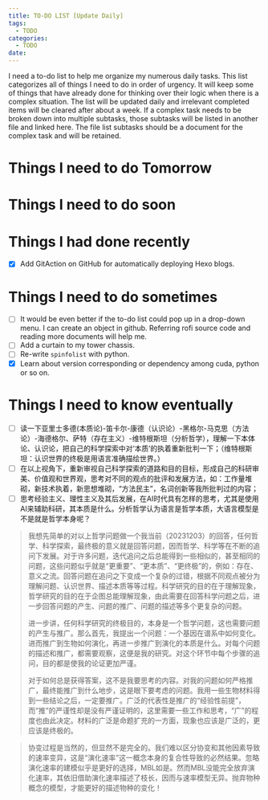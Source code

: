 ```yaml
---
title: TO-DO LIST [Update Daily]
tags:
  - TODO
categories:
  - TODO
date: 
---
```

I need a to-do list to help me organize my numerous daily tasks. This list categorizes all of things  I need to do in order of urgency. It will keep some of things that have already done for thinking over their logic when there is a complex situation. The list will be updated daily and irrelevant completed items will be cleared after about a week. If a complex task needs to be broken down into multiple subtasks, those subtasks will be listed in another file and linked here. The file list subtasks should be a document for the complex task and will be retained.

# Things I need to do **Tomorrow**


# Things I need to do soon 




# Things I had done recently 
- [x] Add GitAction on GitHub for automatically deploying Hexo blogs.
# Things I need to do sometimes
- [ ] It would be even better if the to-do list could pop up in a drop-down menu. I can create an object in github. Referring rofi source code and reading more documents will help me.
- [ ] Add a curtain to my tower chassis.
- [ ] Re-write `spinfolist` with python.
- [x] Learn about version corresponding or dependency among cuda, python or so on.

# Things I need to know eventually
- [ ] 读一下亚里士多德(本质论)-笛卡尔-康德（认识论）-黑格尔-马克思（方法论）-海德格尔、萨特（存在主义）-维特根斯坦（分析哲学），理解一下本体论、认识论，把自己的科学探索中对‘本质’的执着重新批判一下；（维特根斯坦：认识世界的终极是用语言准确描绘世界。）
- [ ] 在以上视角下，重新审视自己科学探索的道路和目的目标，形成自己的科研审美、价值观和世界观，思考对不同的观点的批评和发展方法，如：工作量堆砌，新技术执着，新思想堆砌，“方法民主”，名词创新等我所批判过的内容；
- [ ] 思考经验主义、理性主义及其后发展，在AI时代具有怎样的思考，尤其是使用AI来辅助科研，其本质是什么。分析哲学认为语言是哲学本质，大语言模型是不是就是哲学本身呢？
> 我想先简单的对以上哲学问题做一个我当前（20231203）的回答，任何哲学、科学探索，最终极的意义就是回答问题，因而哲学、科学等在不断的追问下发展。对于许多问题，迭代追问之后总能得到一些相似的，甚至相同的问题，这些问题似乎就是“更重要”、“更本质”、“更终极”的，例如：存在、意义之流。回答问题在追问之下变成一个复杂的过错，根据不同观点被分为理解问题、认识世界、描述本质等等过程。科学研究的目的在于理解现象，哲学研究的目的在于企图总能理解现象，由此需要在回答科学问题之后，进一步回答问题的产生、问题的推广、问题的描述等多个更复杂的问题。
> 
> 进一步讲，任何科学研究的终极目的，本身是一个哲学问题，这也需要问题的产生与推广。那么首先，我提出一个问题：一个基因在谱系中如何变化。进而推广到生物如何演化，再进一步推广到演化的本质是什么。对每个问题的描述和推广，都需要观察，这便是我的研究。对这个环节中每个步骤的追问，目的都是使我的论证更加严谨。
> 
> 对于如何总是获得答案，这不是我要思考的内容。对我的问题如何严格推广，最终能推广到什么地步，这是眼下要考虑的问题。我用一些生物材料得到一些结论之后，一定要推广。广泛的代表性是推广的“经验性前提”，而“推”的严谨性却是没有严谨证明的，这里需要一些工作和思考，“广”的程度也由此决定。材料的广泛是命题扩充的一方面，现象也应该是广泛的，更应该是终极的。
 
> 协变过程是当然的，但显然不是完全的。我们难以区分协变和其他因素导致的速率变异，这是“演化速率”这一概念本身的复合性导致的必然结果。忽略演化速率的建模似乎是更好的选择，MBL如是。然而MBL没能完全放弃演化速率，其依旧借助演化速率描述了枝长，因而与速率模型无异。抛弃物种概念的模型，才能更好的描述物种的变化！
